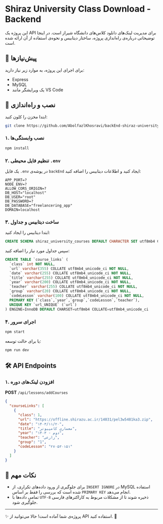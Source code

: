 # Shiraz University Class Download - Backend

این پروژه یک API برای مدیریت لینک‌های دانلود کلاس‌های دانشگاه شیراز است. در اینجا توضیحاتی درباره‌ی راه‌اندازی پروژه، ساختار دیتابیس و نحوه‌ی استفاده از آن ارائه شده است.

## 📌 پیش‌نیازها

برای اجرای این پروژه، به موارد زیر نیاز دارید:

- Express 
- MySQL
- یک ویرایشگر مانند VS Code

## 🚀 نصب و راه‌اندازی

ابتدا مخزن را کلون کنید:
```sh
git clone https://github.com/AbolfazlKhosravi/backEnd-shiraz-university-class-download-.git
```

### ۱. نصب وابستگی‌ها

```sh
npm install
```

### ۲. تنظیم فایل محیطی `.env`

یک فایل `.env` در پوشه‌ی `backEnd` ایجاد کنید و اطلاعات دیتابیس را اضافه کنید:
```env
APP_PORT=?
NODE_ENV=?
ALLOW_CORS_ORIGIN=?
DB_HOST="localhost"
DB_USER="root"
DB_PASSWORD=?
DB_DATABASE="freelancering_app"
DOMAIN=localhost
```

### ۳. ساخت دیتابیس و جداول

ابتدا دیتابیس را ایجاد کنید:
```sql
CREATE SCHEMA shiraz_university_courses DEFAULT CHARACTER SET utf8mb4 COLLATE utf8mb4_unicode_ci ;
```

سپس جداول مورد نیاز را اضافه کنید:
```sql
CREATE TABLE `course_links` (
  `class` int NOT NULL,
  `url` varchar(355) COLLATE utf8mb4_unicode_ci NOT NULL,
  `date` varchar(255) COLLATE utf8mb4_unicode_ci NOT NULL,
  `title` varchar(255) COLLATE utf8mb4_unicode_ci NOT NULL,
  `year` varchar(200) COLLATE utf8mb4_unicode_ci NOT NULL,
  `teacher` varchar(255) COLLATE utf8mb4_unicode_ci NOT NULL,
  `group` varchar(20) COLLATE utf8mb4_unicode_ci NOT NULL,
  `codeLesson` varchar(100) COLLATE utf8mb4_unicode_ci NOT NULL,
  PRIMARY KEY (`class`,`year`,`group`,`codeLesson`,`teacher`),
  UNIQUE KEY `url_UNIQUE` (`url`)
) ENGINE=InnoDB DEFAULT CHARSET=utf8mb4 COLLATE=utf8mb4_unicode_ci
```

### ۴. اجرای سرور

```sh
npm start
```
یا برای حالت توسعه:
```sh
npm run dev
```

## 🛠 API Endpoints

### **۱. افزودن لینک‌های دوره**
**POST** `/api/lessons/addCourses`
```json
{
  "courseLinks": [
    {
      "class": 1,
      "url": "https://offline.shirazu.ac.ir/14031/pel3w5481ka3.zip",
      "date": "۱۴۰۳/۱۱/۲۰",
      "title": "معماري كامپيوتر",
      "year": "دوم - ۱۴۰۳",
      "teacher": "زارعي",
      "group": "1",
      "codeLesson": "۲۷۰۵۳۰۱۵۱"
    }
  ]
}
```

## 📌 نکات مهم
- برای جلوگیری از ورود داده‌های تکراری، از `INSERT IGNORE` در MySQL استفاده شده است که بررسی را فقط بر اساس `PRIMARY KEY` انجام می‌دهد.
- تمامی داده‌ها با `UTF-8` ذخیره شوند تا از مشکلات مربوط به کاراکترهای فارسی جلوگیری شود.

---

✨ پروژه‌ی شما آماده است! حالا می‌توانید از API استفاده کنید. 🚀

